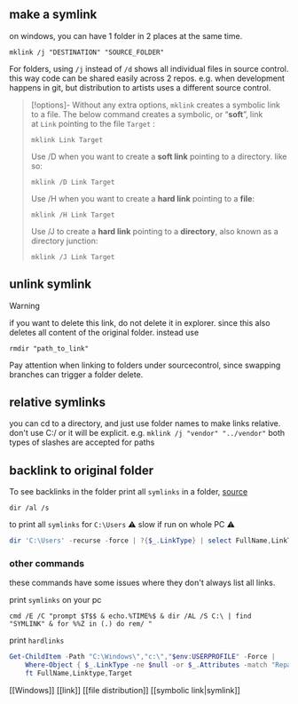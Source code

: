 ## make a symlink
on windows, you can have 1 folder in 2 places at the same time.
```batch
mklink /j "DESTINATION" "SOURCE_FOLDER"
```

For folders, using `/j` instead of `/d` shows all individual files in source control.
this way code can be shared easily across 2 repos. e.g. when development happens in git, but distribution to artists uses a different source control.

> [!options]-
> Without any extra options, `mklink` creates a symbolic link to a file. The below command creates a symbolic, or “**soft**”, link at `Link` pointing to the file `Target` :
> 
> `mklink Link Target`
> 
> Use /D when you want to create a **soft link** pointing to a directory. like so:
> 
> `mklink /D Link Target`
> 
> Use /H when you want to create a **hard link** pointing to a **file**:
> 
> `mklink /H Link Target`
> 
> Use /J to create a **hard link** pointing to a **directory**, also known as a directory junction:
> 
> `mklink /J Link Target`

## unlink symlink
> [!WARNING]
> if you want to delete this link, do not delete it in explorer.
> since this also deletes all content of the original folder.
> instead use 
> ```batch
> rmdir "path_to_link"
> ```
> 
> Pay attention when linking to folders under sourcecontrol, since swapping branches can trigger a folder delete.

## relative symlinks
you can cd to a directory, and just use folder names to make links relative. don't use C:/ or it will be explicit.
e.g. `mklink /j "vendor" "../vendor"`
both types of slashes are accepted for paths

## backlink to original folder
To see backlinks in the folder
print all `symlinks` in a folder, [source](https://superuser.com/questions/823959/how-to-view-all-the-symbolic-links-junction-points-hard-links-in-a-folder-using) 
```batch
dir /al /s
```

to print all `symlinks` for `C:\Users`
⚠️ slow if run on whole PC ⚠️
```powershell
dir 'C:\Users' -recurse -force | ?{$_.LinkType} | select FullName,LinkType,Target
```

### other commands
these commands have some issues where they don't always list all links.

print  `symlinks` on your pc
```batch
cmd /E /C "prompt $T$$ & echo.%TIME%$ & dir /AL /S C:\ | find "SYMLINK" & for %%Z in (.) do rem/ "
```

print `hardlinks`
```powershell
Get-ChildItem -Path "C:\Windows\","c:\","$env:USERPROFILE" -Force |
    Where-Object { $_.LinkType -ne $null -or $_.Attributes -match "ReparsePoint" } |
    ft FullName,Linktype,Target
```


[[Windows]] [[link]] [[file distribution]]
[[symbolic link|symlink]]